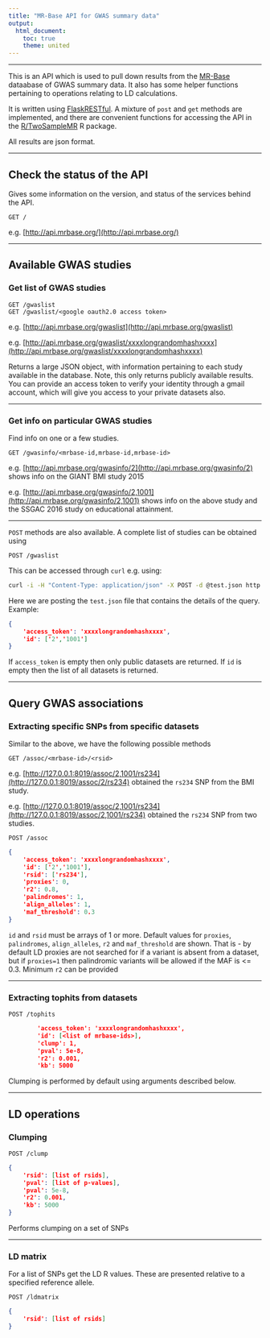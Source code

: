 ```yaml
---
title: "MR-Base API for GWAS summary data"
output:
  html_document:
    toc: true
    theme: united
---
```


---

This is an API which is used to pull down results from the [MR-Base](http://www.mrbase.org/) dataabase of GWAS summary data. It also has some helper functions pertaining to operations relating to LD calculations.

It is written using [FlaskRESTful](https://flask-restful.readthedocs.io/en/latest/). A mixture of `post` and `get` methods are implemented, and there are convenient functions for accessing the API in the [R/TwoSampleMR](https://github.com/MRCIEU/TwoSampleMR) R package. 

All results are json format.

---

## Check the status of the API

Gives some information on the version, and status of the services behind the API.

```
GET /
```

e.g. [http://api.mrbase.org/](http://api.mrbase.org/)


---

## Available GWAS studies

### Get list of GWAS studies

```
GET /gwaslist
GET /gwaslist/<google oauth2.0 access token>
```

e.g. [http://api.mrbase.org/gwaslist](http://api.mrbase.org/gwaslist)

e.g. [http://api.mrbase.org/gwaslist/xxxxlongrandomhashxxxx](http://api.mrbase.org/gwaslist/xxxxlongrandomhashxxxx)

Returns a large JSON object, with information pertaining to each study available in the database. Note, this only returns publicly available results. You can provide an access token to verify your identity through a gmail account, which will give you access to your private datasets also.

---

### Get info on particular GWAS studies

Find info on one or a few studies.

```
GET /gwasinfo/<mrbase-id,mrbase-id,mrbase-id>
```

e.g. [http://api.mrbase.org/gwasinfo/2](http://api.mrbase.org/gwasinfo/2) shows info on the GIANT BMI study 2015

e.g. [http://api.mrbase.org/gwasinfo/2,1001](http://api.mrbase.org/gwasinfo/2,1001) shows info on the above study and the SSGAC 2016 study on educational attainment.

---

`POST` methods are also available. A complete list of studies can be obtained using

```
POST /gwaslist
```

This can be accessed through `curl` e.g. using:

```bash
curl -i -H "Content-Type: application/json" -X POST -d @test.json http://api.mrbase.org/gwaslist
```

Here we are posting the `test.json` file that contains the details of the query. Example:

```json
{
    'access_token': 'xxxxlongrandomhashxxxx',
    'id': ['2','1001']
}
```

If `access_token` is empty then only public datasets are returned. If `id` is empty then the list of all datasets is returned.

---

## Query GWAS associations

### Extracting specific SNPs from specific datasets

Similar to the above, we have the following possible methods

```
GET /assoc/<mrbase-id>/<rsid>
```

e.g. [http://127.0.0.1:8019/assoc/2,1001/rs234](http://127.0.0.1:8019/assoc/2/rs234) obtained the `rs234` SNP from the BMI study.

e.g. [http://127.0.0.1:8019/assoc/2,1001/rs234](http://127.0.0.1:8019/assoc/2,1001/rs234) obtained the `rs234` SNP from two studies.


```
POST /assoc
```

```json
{
    'access_token': 'xxxxlongrandomhashxxxx',
    'id': ['2','1001'],
    'rsid': ['rs234'],
    'proxies': 0,
    'r2': 0.8,
    'palindromes': 1,
    'align_alleles': 1,
    'maf_threshold': 0.3
}
```

`id` and `rsid` must be arrays of 1 or more. Default values for `proxies`, `palindromes`, `align_alleles`, `r2` and `maf_threshold` are shown. That is - by default LD proxies are not searched for if a variant is absent from a dataset, but if `proxies=1` then palindromic variants will be allowed if the MAF is <= 0.3. Minimum `r2` can be provided

---

### Extracting tophits from datasets

```
POST /tophits
```

```json
        'access_token': 'xxxxlongrandomhashxxxx',
        'id': [<list of mrbase-ids>],
        'clump': 1,
        'pval': 5e-8,
        'r2': 0.001,
        'kb': 5000
```

Clumping is performed by default using arguments described below.

---

## LD operations

### Clumping

```
POST /clump
```

```json
{
    'rsid': [list of rsids],
    'pval': [list of p-values],
    'pval': 5e-8,
    'r2': 0.001,
    'kb': 5000
}
```

Performs clumping on a set of SNPs

---

### LD matrix

For a list of SNPs get the LD R values. These are presented relative to a specified reference allele.

```
POST /ldmatrix
```

```json
{
    'rsid': [list of rsids]
}
```

